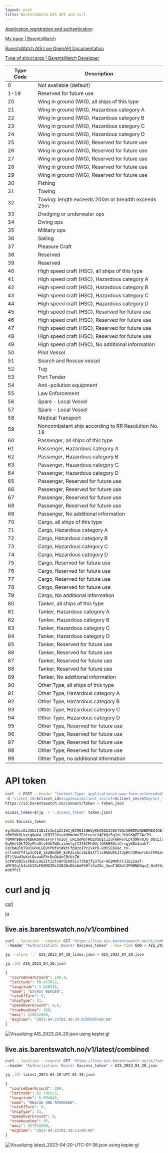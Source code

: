 ```yaml
---
layout: post
title: BarentsWatch AIS API and curl
---
```


[Application registration and authentication](https://developer.barentswatch.no/docs/appreg/)

[My page \| BarentsWatch](https://www.barentswatch.no/minside/)

[BarentsWatch AIS Live OpenAPI Documentation](https://live.ais.barentswatch.no/index.html)

[Type of ship/cargo \| BarentsWatch Developer](https://developer.barentswatch.no/docs/AIS/aisshiptype)

<table>
<thead>
  <tr>
    <th>Type Code</th>
    <th>Description</th>
  </tr>
</thead>
<tbody>
  <tr>
    <td>0</td>
    <td>Not available (default)</td>
  </tr>
  <tr>
    <td>1-19</td>
    <td>Reserved for future use</td>
  </tr>
  <tr>
    <td>20</td>
    <td>Wing in ground (WIG), all ships of this type</td>
  </tr>
  <tr>
    <td>21</td>
    <td>Wing in ground (WIG), Hazardous category A</td>
  </tr>
  <tr>
    <td>22</td>
    <td>Wing in ground (WIG), Hazardous category B</td>
  </tr>
  <tr>
    <td>23</td>
    <td>Wing in ground (WIG), Hazardous category C</td>
  </tr>
  <tr>
    <td>24</td>
    <td>Wing in ground (WIG), Hazardous category D</td>
  </tr>
  <tr>
    <td>25</td>
    <td>Wing in ground (WIG), Reserved for future use</td>
  </tr>
  <tr>
    <td>26</td>
    <td>Wing in ground (WIG), Reserved for future use</td>
  </tr>
  <tr>
    <td>27</td>
    <td>Wing in ground (WIG), Reserved for future use</td>
  </tr>
  <tr>
    <td>28</td>
    <td>Wing in ground (WIG), Reserved for future use</td>
  </tr>
  <tr>
    <td>29</td>
    <td>Wing in ground (WIG), Reserved for future use</td>
  </tr>
  <tr>
    <td>30</td>
    <td>Fishing</td>
  </tr>
  <tr>
    <td>31</td>
    <td>Towing</td>
  </tr>
  <tr>
    <td>32</td>
    <td>Towing: length exceeds 200m or breadth exceeds 25m</td>
  </tr>
  <tr>
    <td>33</td>
    <td>Dredging or underwater ops</td>
  </tr>
  <tr>
    <td>34</td>
    <td>Diving ops</td>
  </tr>
  <tr>
    <td>35</td>
    <td>Military ops</td>
  </tr>
  <tr>
    <td>36</td>
    <td>Sailing</td>
  </tr>
  <tr>
    <td>37</td>
    <td>Pleasure Craft</td>
  </tr>
  <tr>
    <td>38</td>
    <td>Reserved</td>
  </tr>
  <tr>
    <td>39</td>
    <td>Reserved</td>
  </tr>
  <tr>
    <td>40</td>
    <td>High speed craft (HSC), all ships of this type</td>
  </tr>
  <tr>
    <td>41</td>
    <td>High speed craft (HSC), Hazardous category A</td>
  </tr>
  <tr>
    <td>42</td>
    <td>High speed craft (HSC), Hazardous category B</td>
  </tr>
  <tr>
    <td>43</td>
    <td>High speed craft (HSC), Hazardous category C</td>
  </tr>
  <tr>
    <td>44</td>
    <td>High speed craft (HSC), Hazardous category D</td>
  </tr>
  <tr>
    <td>45</td>
    <td>High speed craft (HSC), Reserved for future use</td>
  </tr>
  <tr>
    <td>46</td>
    <td>High speed craft (HSC), Reserved for future use</td>
  </tr>
  <tr>
    <td>47</td>
    <td>High speed craft (HSC), Reserved for future use</td>
  </tr>
  <tr>
    <td>48</td>
    <td>High speed craft (HSC), Reserved for future use</td>
  </tr>
  <tr>
    <td>49</td>
    <td>High speed craft (HSC), No additional information</td>
  </tr>
  <tr>
    <td>50</td>
    <td>Pilot Vessel</td>
  </tr>
  <tr>
    <td>51</td>
    <td>Search and Rescue vessel</td>
  </tr>
  <tr>
    <td>52</td>
    <td>Tug</td>
  </tr>
  <tr>
    <td>53</td>
    <td>Port Tender</td>
  </tr>
  <tr>
    <td>54</td>
    <td>Anti-pollution equipment</td>
  </tr>
  <tr>
    <td>55</td>
    <td>Law Enforcement</td>
  </tr>
  <tr>
    <td>56</td>
    <td>Spare - Local Vessel</td>
  </tr>
  <tr>
    <td>57</td>
    <td>Spare - Local Vessel</td>
  </tr>
  <tr>
    <td>58</td>
    <td>Medical Transport</td>
  </tr>
  <tr>
    <td>59</td>
    <td>Noncombatant ship according to RR Resolution No. 18</td>
  </tr>
  <tr>
    <td>60</td>
    <td>Passenger, all ships of this type</td>
  </tr>
  <tr>
    <td>61</td>
    <td>Passenger, Hazardous category A</td>
  </tr>
  <tr>
    <td>62</td>
    <td>Passenger, Hazardous category B</td>
  </tr>
  <tr>
    <td>63</td>
    <td>Passenger, Hazardous category C</td>
  </tr>
  <tr>
    <td>64</td>
    <td>Passenger, Hazardous category D</td>
  </tr>
  <tr>
    <td>65</td>
    <td>Passenger, Reserved for future use</td>
  </tr>
  <tr>
    <td>66</td>
    <td>Passenger, Reserved for future use</td>
  </tr>
  <tr>
    <td>67</td>
    <td>Passenger, Reserved for future use</td>
  </tr>
  <tr>
    <td>68</td>
    <td>Passenger, Reserved for future use</td>
  </tr>
  <tr>
    <td>69</td>
    <td>Passenger, No additional information</td>
  </tr>
  <tr>
    <td>70</td>
    <td>Cargo, all ships of this type</td>
  </tr>
  <tr>
    <td>71</td>
    <td>Cargo, Hazardous category A</td>
  </tr>
  <tr>
    <td>72</td>
    <td>Cargo, Hazardous category B</td>
  </tr>
  <tr>
    <td>73</td>
    <td>Cargo, Hazardous category C</td>
  </tr>
  <tr>
    <td>74</td>
    <td>Cargo, Hazardous category D</td>
  </tr>
  <tr>
    <td>75</td>
    <td>Cargo, Reserved for future use</td>
  </tr>
  <tr>
    <td>76</td>
    <td>Cargo, Reserved for future use</td>
  </tr>
  <tr>
    <td>77</td>
    <td>Cargo, Reserved for future use</td>
  </tr>
  <tr>
    <td>78</td>
    <td>Cargo, Reserved for future use</td>
  </tr>
  <tr>
    <td>79</td>
    <td>Cargo, No additional information</td>
  </tr>
  <tr>
    <td>80</td>
    <td>Tanker, all ships of this type</td>
  </tr>
  <tr>
    <td>81</td>
    <td>Tanker, Hazardous category A</td>
  </tr>
  <tr>
    <td>82</td>
    <td>Tanker, Hazardous category B</td>
  </tr>
  <tr>
    <td>83</td>
    <td>Tanker, Hazardous category C</td>
  </tr>
  <tr>
    <td>84</td>
    <td>Tanker, Hazardous category D</td>
  </tr>
  <tr>
    <td>85</td>
    <td>Tanker, Reserved for future use</td>
  </tr>
  <tr>
    <td>86</td>
    <td>Tanker, Reserved for future use</td>
  </tr>
  <tr>
    <td>87</td>
    <td>Tanker, Reserved for future use</td>
  </tr>
  <tr>
    <td>88</td>
    <td>Tanker, Reserved for future use</td>
  </tr>
  <tr>
    <td>89</td>
    <td>Tanker, No additional information</td>
  </tr>
  <tr>
    <td>90</td>
    <td>Other Type, all ships of this type</td>
  </tr>
  <tr>
    <td>91</td>
    <td>Other Type, Hazardous category A</td>
  </tr>
  <tr>
    <td>92</td>
    <td>Other Type, Hazardous category B</td>
  </tr>
  <tr>
    <td>93</td>
    <td>Other Type, Hazardous category C</td>
  </tr>
  <tr>
    <td>94</td>
    <td>Other Type, Hazardous category D</td>
  </tr>
  <tr>
    <td>95</td>
    <td>Other Type, Reserved for future use</td>
  </tr>
  <tr>
    <td>96</td>
    <td>Other Type, Reserved for future use</td>
  </tr>
  <tr>
    <td>97</td>
    <td>Other Type, Reserved for future use</td>
  </tr>
  <tr>
    <td>98</td>
    <td>Other Type, Reserved for future use</td>
  </tr>
  <tr>
    <td>99</td>
    <td>Other Type, no additional information</td>
  </tr>
</tbody>
</table>

# API token

```bash
curl -X POST --header "Content-Type: application/x-www-form-urlencoded" \
-d "client_id=$client_id&scope=ais&client_secret=$client_secret&grant_type=client_credentials" \
https://id.barentswatch.no/connect/token > token.json
```

```bash
access_token=$(jq -r '.access_token' token.json)
```

```bash
echo $access_token
```

```
eyJhbGciOiJSUzI1NiIsImtpZCI6IjBCM0I1NEUyRkQ5OUZCQkY5NzVERDMxNDBDREQ4OEI1QzA5RkFDRjNSUzI1NiIsIng1dCI6IkN6dFU0djJaLTctWFhkTVVETjJJdGNDZnJQTSIsInR5cCI6ImF0K2p3dCJ9.eyJpc3MiOiJodHRwczovL2lkLmJhcmVudHN3YXRjaC5ubyIsIm5iZiI6MTY4MjAzNTU2OCwiaWF0IjoxNjgyMDM1NTY4LCJleHAiOjE2ODIwMzkxNjgsImF1ZCI6ImFpcyIsInNjb3BlIjpbImFpcyJdLCJjbGllbnRfaWQiOiJqb3JkYW4uYmVsbEBnbWFpbC5jb206am9yZGFuYmVsbDIzNTcifQ.hLX6xs3-r0b5dK0Lkxtg8wK4_UfOI5JUsukH6mnWx7EetecniYAEbQr5q2eLJtbCKqPF7Az7M-Y0MAh9Bwv0XB6KbA66sPyFTnniGj_uRLOoMoTWUZVsDIC1iuF0HFGTLptU9N7mJU_0bcLlsDA1soDSnjrMD-Gq9UetDkTQ2yFhnOtv5VbTWQcaimelglIJS5CPhQVcfQS6BS0vlCrsgyKDm1ook7-FpCbAQlmT9UiG0HLGBUYPOfxYWktFfpBzoIPc2vkrR-UdVSE6Xac_tV-ortxedTf4lp3cOIB_ikZ9mdbH_EzPZcxGcsbLQatfllc96GUXkITJyHh7dRmwrc6cFhMasmxPb0Rn7kkzf1S2Y8sjKO092SOUYSgjCBpUQIUg0n1UyngyZBiTEnKFPkMGr2UWmKOeFqMZpyeCCO1Q9hoZODKTt0UoXhdZUYbB5wMfilyGBvGEnYiqTcTfsiq66HpG33dfVfZI-8TilVwd3wXvLQvaakFhrDuQk4nCBtUsZW-5oPW5O9iScXbduL9GZIt2Zts8FQSX05is73bBjfy37Gz-8U2MmhJFJiEL5azf-aMf92ql54o3h2ZoF6GMXZOsIAB2WvE6cWaFG9flCw2Dz_SwuT3NXolIPH0NKOqsZ_Hv0YkZUKfMcrvevvttUDQW2vWYr0M-AeKfPzI
```

# curl and jq

[curl](https://everything.curl.dev/)

[jq](https://devdocs.io/jq/)

## live.ais.barentswatch.no/v1/combined

```bash
curl --location --request GET 'https://live.ais.barentswatch.no/v1/combined' \
--header "Authorization: Bearer $access_token" --max-time 600 > AIS_2023_04_20_lines.json
```

```bash
jq --slurp '.' AIS_2023_04_20_lines.json > AIS_2023_04_20.json
```

```bash
jq .[0] AIS_2023_04_20.json
```

```json
{
  "courseOverGround": 188.4,
  "latitude": 58.417612,
  "longitude": 1.840345,
  "name": "ESVAGT BERGEN",
  "rateOfTurn": 5,
  "shipType": 51,
  "speedOverGround": 0.6,
  "trueHeading": 268,
  "mmsi": 220632000,
  "msgtime": "2023-04-21T01:40:34.8259595+00:00"
}
```

![Visualizing AIS_2023_04_20.json using kepler.gl](/images/BarentsWatch/keplergl_AIS_2023_04_20.png)

## live.ais.barentswatch.no/v1/latest/combined

```bash
curl --location --request GET 'https://live.ais.barentswatch.no/v1/latest/combined' \
--header "Authorization: Bearer $access_token" > AIS_2023_04_20.json
```

```bash
jq .[0] latest_2023-04-20-UTC-01-38.json
```

```json
{
  "courseOverGround": 289,
  "latitude": 62.796623,
  "longitude": 6.904042,
  "name": "RESCUE UNE AMUNDSEN",
  "rateOfTurn": 0,
  "shipType": 51,
  "speedOverGround": 0,
  "trueHeading": 95,
  "mmsi": 257918900,
  "msgtime": "2023-04-21T01:38:11+00:00"
}
```

![Visualizing latest_2023-04-20-UTC-01-38.json using kepler.gl](/images/BarentsWatch/keplergl_latest_2023-04-20-UTC-01-38.png)